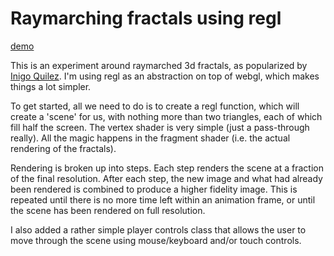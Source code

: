 # Raymarching fractals using regl

[demo](http://regl-raymarching.netlify.com)

This is an experiment around raymarched 3d fractals, as popularized by [Inigo Quilez](https://www.iquilezles.org/). I'm using regl as an abstraction on top of webgl, which makes things a lot simpler.

To get started, all we need to do is to create a regl function, which will create a 'scene' for us, with nothing more than two triangles, each of which fill half the screen. The vertex shader is very simple (just a pass-through really). All the magic happens in the fragment shader (i.e. the actual rendering of the fractals).

Rendering is broken up into steps. Each step renders the scene at a fraction of the final resolution. After each step, the new image and what had already been rendered is combined to produce a higher fidelity image. This is repeated until there is no more time left within an animation frame, or until the scene has been rendered on full resolution.

I also added a rather simple player controls class that allows the user to move through the scene using mouse/keyboard and/or touch controls.
